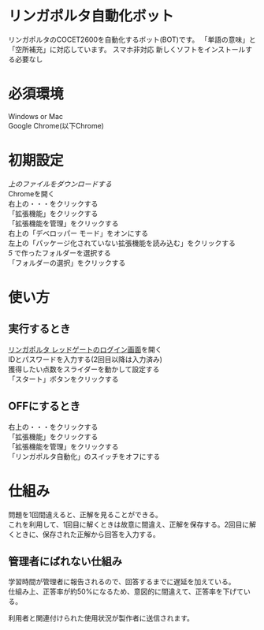 # リンガポルタ自動化ボット
リンガポルタのCOCET2600を自動化するボット(BOT)です。
「単語の意味」と「空所補充」に対応しています。
スマホ非対応 新しくソフトをインストールする必要なし
# 必須環境
Windows or Mac  
Google Chrome(以下Chrome)
# 初期設定
*上のファイルをダウンロードする*  
Chromeを開く  
右上の・・・をクリックする  
「拡張機能」をクリックする  
「拡張機能を管理」をクリックする  
右上の「デベロッパー モード」をオンにする  
左上の「パッケージ化されていない拡張機能を読み込む」をクリックする  
_5_ で作ったフォルダーを選択する  
「フォルダーの選択」をクリックする  
# 使い方
## 実行するとき
[リンガポルタ レッドゲートのログイン画面](https://w5.linguaporta.jp/user/seibido/)を開く  
IDとパスワードを入力する(2回目以降は入力済み)  
獲得したい点数をスライダーを動かして設定する  
「スタート」ボタンをクリックする
## OFFにするとき
右上の・・・をクリックする  
「拡張機能」をクリックする  
「拡張機能を管理」をクリックする  
「リンガポルタ自動化」のスイッチをオフにする  

# 仕組み
問題を1回間違えると、正解を見ることができる。  
これを利用して、1回目に解くときは故意に間違え、正解を保存する。2回目に解くときに、保存された正解から回答を入力する。
## 管理者にばれない仕組み  
学習時間が管理者に報告されるので、回答するまでに遅延を加えている。  
仕組み上、正答率が約50%になるため、意図的に間違えて、正答率を下げている。

利用者と関連付けられた使用状況が製作者に送信されます。
